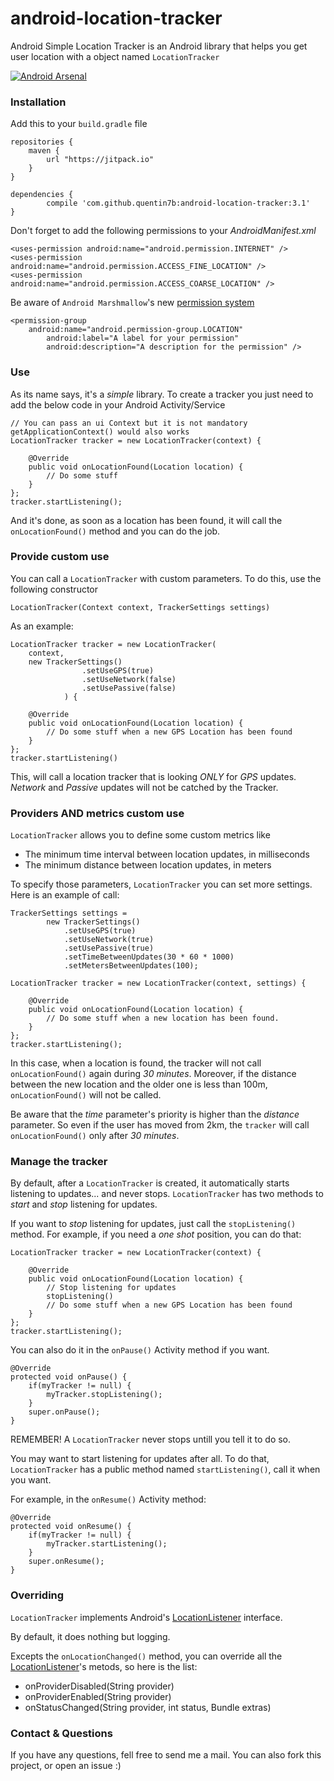 android-location-tracker
========================

Android Simple Location Tracker is an Android library that helps you get user location with a object named `LocationTracker`

[![Android Arsenal](https://img.shields.io/badge/Android%20Arsenal-android--location--tracker-green.svg?style=flat)](https://android-arsenal.com/details/1/2088)

### Installation

Add this to your `build.gradle` file

	repositories {
	    maven {
	        url "https://jitpack.io"
	    }
	}

	dependencies {
	        compile 'com.github.quentin7b:android-location-tracker:3.1'
	}

Don't forget to add the following permissions to your *AndroidManifest.xml*

	<uses-permission android:name="android.permission.INTERNET" />
	<uses-permission android:name="android.permission.ACCESS_FINE_LOCATION" />
	<uses-permission android:name="android.permission.ACCESS_COARSE_LOCATION" />

Be aware of `Android Marshmallow`'s new [permission system](https://developer.android.com/preview/features/runtime-permissions.html)

	<permission-group
		android:name="android.permission-group.LOCATION"
        	android:label="A label for your permission"
        	android:description="A description for the permission" />

### Use

As its name says, it's a *simple* library.
To create a tracker you just need to add the below code in your Android Activity/Service

	// You can pass an ui Context but it is not mandatory getApplicationContext() would also works
	LocationTracker tracker = new LocationTracker(context) {

		@Override
		public void onLocationFound(Location location) {
			// Do some stuff
		}
	};
	tracker.startListening();

And it's done, as soon as a location has been found, it will call the `onLocationFound()` method and you can do the job.

### Provide custom use

You can call a `LocationTracker` with custom parameters.
To do this, use the following constructor

	LocationTracker(Context context, TrackerSettings settings)

As an example:

	LocationTracker tracker = new LocationTracker(
		context,
		new TrackerSettings()
            		.setUseGPS(true)
            		.setUseNetwork(false)
            		.setUsePassive(false)
            	) {

		@Override
		public void onLocationFound(Location location) {
			// Do some stuff when a new GPS Location has been found
		}
	};
	tracker.startListening()

This, will call a location tracker that is looking *ONLY* for *GPS* updates.
*Network* and *Passive* updates will not be catched by the Tracker.

### Providers AND metrics custom use

`LocationTracker` allows you to define some custom metrics like
<ul>
<li> The minimum time interval between location updates, in milliseconds </li>
<li> The minimum distance between location updates, in meters </li>
</ul>

To specify those parameters, `LocationTracker` you can set more settings.
Here is an example of call:

	TrackerSettings settings =
	        new TrackerSettings()
	            .setUseGPS(true)
	            .setUseNetwork(true)
	            .setUsePassive(true)
	            .setTimeBetweenUpdates(30 * 60 * 1000)
	            .setMetersBetweenUpdates(100);	     

	LocationTracker tracker = new LocationTracker(context, settings) {

		@Override
		public void onLocationFound(Location location) {
			// Do some stuff when a new location has been found.
		}
	};
	tracker.startListening();

In this case, when a location is found, the tracker will not call `onLocationFound()` again during *30 minutes*.
Moreover, if the distance between the new location and the older one is less than 100m, `onLocationFound()` will not be called.

Be aware that the *time* parameter's priority is higher than the *distance* parameter. So even if the user has moved from 2km, the `tracker` will call `onLocationFound()` only after *30 minutes*.

### Manage the tracker

By default, after a `LocationTracker` is created, it automatically starts listening to updates... and never stops.
`LocationTracker` has two methods to *start* and *stop* listening for updates.

If you want to *stop* listening for updates, just call the `stopListening()` method.
For example, if you need a *one shot* position, you can do that:

	LocationTracker tracker = new LocationTracker(context) {

		@Override
		public void onLocationFound(Location location) {
			// Stop listening for updates
			stopListening()
			// Do some stuff when a new GPS Location has been found
		}
	};
	tracker.startListening();


You can also do it in the `onPause()` Activity method if you want.

	@Override
	protected void onPause() {
		if(myTracker != null) {
			myTracker.stopListening();
		}
		super.onPause();
	}

REMEMBER! A `LocationTracker` never stops untill you tell it to do so.

You may want to start listening for updates after all. To do that, `LocationTracker` has a public method named `startListening()`, call it when you want.

For example, in the `onResume()` Activity method:

	@Override
	protected void onResume() {
		if(myTracker != null) {
			myTracker.startListening();
		}
		super.onResume();
	}

### Overriding

`LocationTracker` implements Android's [LocationListener](http://developer.android.com/reference/android/location/LocationListener.html) interface.

By default, it does nothing but logging.

Excepts the `onLocationChanged()` method, you can override all the [LocationListener](http://developer.android.com/reference/android/location/LocationListener.html)'s metods, so here is the list:
<ul>
<li>onProviderDisabled(String provider)</li>
<li>onProviderEnabled(String provider)</li>
<li>onStatusChanged(String provider, int status, Bundle extras)</li>
</ul>

### Contact & Questions

If you have any questions, fell free to send me a mail.
You can also fork this project, or open an issue :)

